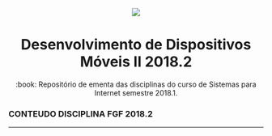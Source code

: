 <p align="center">
<img src="http://www.fgf.edu.br/wp-content/themes/fgf-28-05-2013_RESPONSIVO/images/fgf-faculdade-integrada-da-grande-fortaleza.png">
</p>
<h1 align="center">Desenvolvimento de Dispositivos Móveis II 2018.2</h1>
<p align="center">:book: Repositório de ementa das disciplinas do curso de Sistemas para Internet semestre 2018.1.</p>

### CONTEUDO DISCIPLINA FGF 2018.2

---

